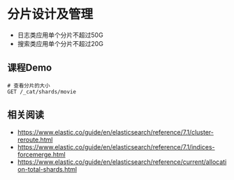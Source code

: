 # 分片设计及管理

+ 日志类应用单个分片不超过50G
+ 搜索类应用单个分片不超过20G


## 课程Demo

```
# 查看分片的大小
GET /_cat/shards/movie
```

## 相关阅读
- https://www.elastic.co/guide/en/elasticsearch/reference/7.1/cluster-reroute.html
- https://www.elastic.co/guide/en/elasticsearch/reference/7.1/indices-forcemerge.html
- https://www.elastic.co/guide/en/elasticsearch/reference/current/allocation-total-shards.html
